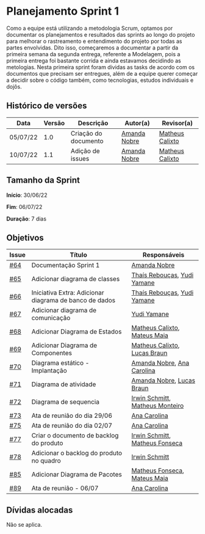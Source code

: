 # Planejamento Sprint 1

Como a equipe está utilizando a metodologia Scrum, optamos por documentar os planejamentos e resultados das sprints ao longo do projeto para melhorar o rastreamento e entendimento do projeto por todas as partes envolvidas. Dito isso, começaremos a documentar a partir da primeira semana da segunda entrega, referente a Modelagem, pois a primeira entrega foi bastante corrida e ainda estavamos decidindo as metologias. Nesta primeira sprint foram dividas as tasks de acordo com os documentos que precisam ser entregues, além de a equipe querer começar a decidir sobre o código também, como tecnologias, estudos individuais e dojôs.

## Histórico de versões

| Data     | Versão | Descrição            | Autor(a)                                     | Revisor(a)                                       |
| -------- | ------ | -------------------- | -------------------------------------------- | ------------------------------------------------ |
| 05/07/22 | 1.0    | Criação do documento | [Amanda Nobre](https://github.com/AmandaNbr) | [Matheus Calixto](https://github.com/matheuscvp) |
| 10/07/22 | 1.1    | Adição de issues     | [Amanda Nobre](https://github.com/AmandaNbr) | [Matheus Calixto](https://github.com/matheuscvp) |


## Tamanho da Sprint

**Início**: 30/06/22

**Fim**: 06/07/22

**Duração**: 7 dias

## Objetivos

| Issue                                                                   | Título                                                 | Responsáveis                                                                                                |
| ----------------------------------------------------------------------- | ------------------------------------------------------ | ----------------------------------------------------------------------------------------------------------- |
| [#64](https://github.com/UnBArqDsw2022-1/2022.1_G4_FluxoAgil/issues/64) | Documentação Sprint 1                                  | [Amanda Nobre](https://github.com/AmandaNbr)                                                                |
| [#65](https://github.com/UnBArqDsw2022-1/2022.1_G4_FluxoAgil/issues/65) | Adicionar diagrama de classes                          | [Thaís Rebouças](https://github.com/thais-ra), [Yudi Yamane](https://github.com/yudi-azvd)                  |
| [#66](https://github.com/UnBArqDsw2022-1/2022.1_G4_FluxoAgil/issues/66) | Iniciativa Extra: Adicionar diagrama de banco de dados | [Thaís Rebouças](https://github.com/thais-ra), [Yudi Yamane](https://github.com/yudi-azvd)                  |
| [#67](https://github.com/UnBArqDsw2022-1/2022.1_G4_FluxoAgil/issues/67) | Adicionar diagrama de comunicação                      | [Yudi Yamane](https://github.com/yudi-azvd)                                                                 |
| [#68](https://github.com/UnBArqDsw2022-1/2022.1_G4_FluxoAgil/issues/68) | Adicionar Diagrama de Estados                          | [Matheus Calixto](https://github.com/matheuscvp), [Mateus Maia](https://github.com/mateusmaiamaia)          |
| [#69](https://github.com/UnBArqDsw2022-1/2022.1_G4_FluxoAgil/issues/69) | Adicionar Diagrama de Componentes                      | [Matheus Calixto](https://github.com/matheuscvp), [Lucas Braun](https://github.com/lbvx)                    |
| [#70](https://github.com/UnBArqDsw2022-1/2022.1_G4_FluxoAgil/issues/70) | Diagrama estático - Implantação                        | [Amanda Nobre](https://github.com/AmandaNbr), [Ana Carolina](https://github.com/AnaCarolinaRodriguesLeite)  |
| [#71](https://github.com/UnBArqDsw2022-1/2022.1_G4_FluxoAgil/issues/71) | Diagrama de atividade                                  | [Amanda Nobre](https://github.com/AmandaNbr), [Lucas Braun](https://github.com/lbvx)                        |
| [#72](https://github.com/UnBArqDsw2022-1/2022.1_G4_FluxoAgil/issues/72) | Diagrama de sequencia                                  | [Irwin Schmitt](https://github.com/irwinschmitt), [Matheus Monteiro](https://github.com/matheusyanmonteiro) |
| [#73](https://github.com/UnBArqDsw2022-1/2022.1_G4_FluxoAgil/issues/73) | Ata de reunião do dia 29/06                            | [Ana Carolina](https://github.com/AnaCarolinaRodriguesLeite)                                                |
| [#75](https://github.com/UnBArqDsw2022-1/2022.1_G4_FluxoAgil/issues/75) | Ata de reunião do dia 02/07                            | [Ana Carolina](https://github.com/AnaCarolinaRodriguesLeite)                                                |
| [#77](https://github.com/UnBArqDsw2022-1/2022.1_G4_FluxoAgil/issues/77) | Criar o documento de backlog do produto                | [Irwin Schmitt](https://github.com/irwinschmitt), [Matheus Fonseca](https://github.com/gatotabaco)          |
| [#78](https://github.com/UnBArqDsw2022-1/2022.1_G4_FluxoAgil/issues/78) | Adicionar o backlog do produto no quadro               | [Irwin Schmitt](https://github.com/irwinschmitt)                                                            |
| [#85](https://github.com/UnBArqDsw2022-1/2022.1_G4_FluxoAgil/issues/85) | Adicionar Diagrama de Pacotes                          | [Matheus Fonseca](https://github.com/gatotabaco), [Mateus Maia](https://github.com/mateusmaiamaia)          |
| [#89](https://github.com/UnBArqDsw2022-1/2022.1_G4_FluxoAgil/issues/89) | Ata de reunião - 06/07                                 | [Ana Carolina](https://github.com/AnaCarolinaRodriguesLeite)                                                |

## Dívidas alocadas

Não se aplica.
